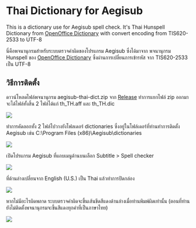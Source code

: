 # Thai Dictionary for Aegisub

This is a dictionary use for Aegisub spell check. It's Thai Hunspell Dictionary from [OpenOffice Dictionary](https://www.openoffice.org/lingucomponent/dictionary.html) with convert encoding from TIS620-2533 to UTF-8

นี่คือพจนานุกรมสำหรับระบบตรวจคำผิดของโปรแกรม Aegisub ซึ่งได้มาจาก พจนานุกรม Hunspell ของ [OpenOffice Dictionary](https://www.openoffice.org/lingucomponent/dictionary.html) ซึ่งผ่านการเปลี่ยนการเข้ารหัส จาก TIS620-2533 เป็น UTF-8

## วิธีการติดตั้ง
ดาวน์โหลดไฟล์พจนานุกรม aegisub-thai-dict.zip จาก [Release](https://github.com/tafasu/aegisub-thai-dict/releases) ทำการแยกไฟล์ zip ออกมาจะได้ไฟล์ทั้งสิ้น 2 ไฟล์ได้แก่ th_TH.aff และ th_TH.dic  

![](http://i.imgur.com/qoxx6D3.png)

ทำการคัดลอกทั้ง 2 ไฟล์ไปวางยังโฟลเดอร์ dictionaries ซึ่งอยู่ในโฟล์เดอร์ที่ท่านทำการติดตั้ง Aegisub เช่น C:\Program Files (x86)\Aegisub\dictionaries  

![](http://i.imgur.com/7r9fFlL.png)

เปิดโปรแกรม Aegisub ที่แถบเมนูด้านบนเลือก Subtitle > Spell checker

![](http://i.imgur.com/AzF9EcC.png)

ที่ด้านล่างเปลี่ยนจาก English (U.S.) เป็น Thai แล้วทำการปิดกล่อง

![](http://i.imgur.com/Mkee5jZ.png)

หากไม่มีอะไรผิดพลาด ระบบตรวจคำผิดจะขึ้นเส้นขีดสีแดงด้านล่างเมื่อท่านพิมพ์ผิดเท่านั้น (ตอนที่ท่านยังไม่ติดตั้งพจนานุกรมจะขึ้นสีแดงทุกคำที่เป็นภาษาไทย)  

![](http://i.imgur.com/7t4PzIG.png)
